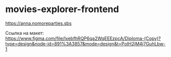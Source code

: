 # movies-explorer-frontend

https://anna.nomoreparties.sbs

Ссылка на макет:
https://www.figma.com/file/IxebfhRQP6qa2WqEEEzpcA/Diploma-(Copy)?type=design&node-id=891%3A3857&mode=design&t=PoIH2jM4j7GuhLbw-1
